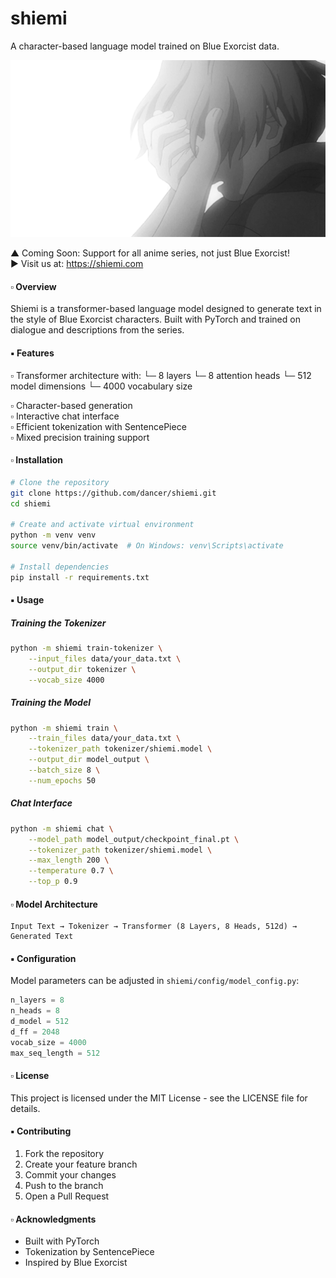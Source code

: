 # shiemi

A character-based language model trained on Blue Exorcist data.

<img src="anime.gif" alt="Anime Demo" width="600"/>

▲ Coming Soon: Support for all anime series, not just Blue Exorcist!  
► Visit us at: https://shiemi.com

#### ▫ Overview

Shiemi is a transformer-based language model designed to generate text in the style of Blue Exorcist characters. Built with PyTorch and trained on dialogue and descriptions from the series.

#### ▪ Features

▫ Transformer architecture with:
└─ 8 layers
└─ 8 attention heads
└─ 512 model dimensions
└─ 4000 vocabulary size

▫ Character-based generation  
▫ Interactive chat interface  
▫ Efficient tokenization with SentencePiece  
▫ Mixed precision training support

#### ▫ Installation
```bash
# Clone the repository
git clone https://github.com/dancer/shiemi.git
cd shiemi

# Create and activate virtual environment
python -m venv venv
source venv/bin/activate  # On Windows: venv\Scripts\activate

# Install dependencies
pip install -r requirements.txt
```

#### ▪ Usage

##### Training the Tokenizer
```bash
python -m shiemi train-tokenizer \
    --input_files data/your_data.txt \
    --output_dir tokenizer \
    --vocab_size 4000
```

##### Training the Model
```bash
python -m shiemi train \
    --train_files data/your_data.txt \
    --tokenizer_path tokenizer/shiemi.model \
    --output_dir model_output \
    --batch_size 8 \
    --num_epochs 50
```

##### Chat Interface
```bash
python -m shiemi chat \
    --model_path model_output/checkpoint_final.pt \
    --tokenizer_path tokenizer/shiemi.model \
    --max_length 200 \
    --temperature 0.7 \
    --top_p 0.9
```

#### ▫ Model Architecture
```
Input Text → Tokenizer → Transformer (8 Layers, 8 Heads, 512d) → Generated Text
```

#### ▪ Configuration
Model parameters can be adjusted in `shiemi/config/model_config.py`:
```python
n_layers = 8
n_heads = 8
d_model = 512
d_ff = 2048
vocab_size = 4000
max_seq_length = 512
```

#### ▫ License
This project is licensed under the MIT License - see the LICENSE file for details.

#### ▪ Contributing
1. Fork the repository
2. Create your feature branch
3. Commit your changes
4. Push to the branch
5. Open a Pull Request

#### ▫ Acknowledgments
- Built with PyTorch
- Tokenization by SentencePiece
- Inspired by Blue Exorcist
